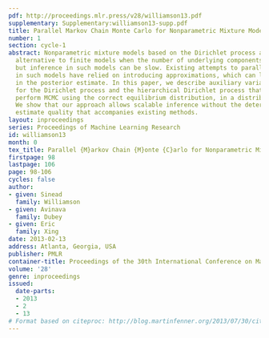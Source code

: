 ```yaml
---
pdf: http://proceedings.mlr.press/v28/williamson13.pdf
supplementary: Supplementary:williamson13-supp.pdf
title: Parallel Markov Chain Monte Carlo for Nonparametric Mixture Models
number: 1
section: cycle-1
abstract: Nonparametric mixture models based on the Dirichlet process are an elegant
  alternative to finite models when the number of underlying components is unknown,
  but inference in such models can be slow. Existing attempts to parallelize inference
  in such models have relied on introducing approximations, which can lead to inaccuracies
  in the posterior estimate. In this paper, we describe auxiliary variable representations
  for the Dirichlet process and the hierarchical Dirichlet process that allow us to
  perform MCMC using the correct equilibrium distribution, in a distributed manner.
  We show that our approach allows scalable inference without the deterioration in
  estimate quality that accompanies existing methods.
layout: inproceedings
series: Proceedings of Machine Learning Research
id: williamson13
month: 0
tex_title: Parallel {M}arkov Chain {M}onte {C}arlo for Nonparametric Mixture Models
firstpage: 98
lastpage: 106
page: 98-106
cycles: false
author:
- given: Sinead
  family: Williamson
- given: Avinava
  family: Dubey
- given: Eric
  family: Xing
date: 2013-02-13
address: Atlanta, Georgia, USA
publisher: PMLR
container-title: Proceedings of the 30th International Conference on Machine Learning
volume: '28'
genre: inproceedings
issued:
  date-parts:
  - 2013
  - 2
  - 13
# Format based on citeproc: http://blog.martinfenner.org/2013/07/30/citeproc-yaml-for-bibliographies/
---
```

